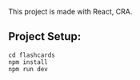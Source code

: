 This project is made with React, CRA.
## Project Setup: 
```
cd flashcards
npm install
npm run dev
```
